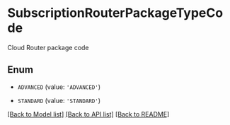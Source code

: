 # SubscriptionRouterPackageTypeCode

Cloud Router package code

## Enum

* `ADVANCED` (value: `'ADVANCED'`)

* `STANDARD` (value: `'STANDARD'`)

[[Back to Model list]](../README.md#documentation-for-models) [[Back to API list]](../README.md#documentation-for-api-endpoints) [[Back to README]](../README.md)


